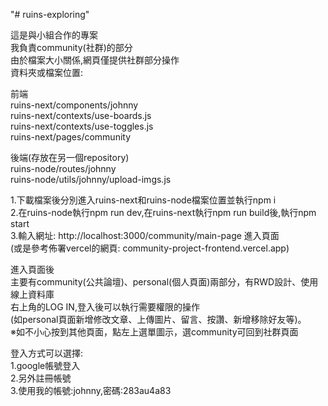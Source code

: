 "# ruins-exploring"

這是與小組合作的專案  
我負責community(社群)的部分  
由於檔案大小關係,網頁僅提供社群部分操作  
資料夾或檔案位置:

前端  
ruins-next/components/johnny  
ruins-next/contexts/use-boards.js  
ruins-next/contexts/use-toggles.js  
ruins-next/pages/community

後端(存放在另一個repository)  
ruins-node/routes/johnny  
ruins-node/utils/johnny/upload-imgs.js

1.下載檔案後分別進入ruins-next和ruins-node檔案位置並執行npm i  
2.在ruins-node執行npm run dev,在ruins-next執行npm run build後,執行npm start  
3.輸入網址: http://localhost:3000/community/main-page 進入頁面  
(或是參考佈署vercel的網頁: community-project-frontend.vercel.app)

進入頁面後  
主要有community(公共論壇)、personal(個人頁面)兩部分，有RWD設計、使用線上資料庫  
右上角的LOG IN,登入後可以執行需要權限的操作  
(如personal頁面新增修改文章、上傳圖片、留言、按讚、新增移除好友等)。  
※如不小心按到其他頁面，點左上選單圖示，選community可回到社群頁面

登入方式可以選擇:  
1.google帳號登入  
2.另外註冊帳號  
3.使用我的帳號:johnny,密碼:283au4a83
